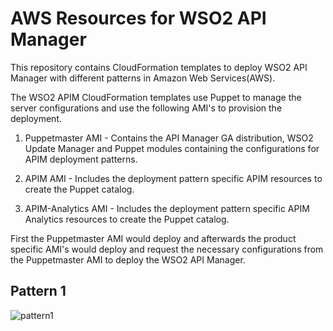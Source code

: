 # AWS Resources for WSO2 API Manager

This repository contains CloudFormation templates to deploy WSO2 API Manager with different patterns in Amazon Web Services(AWS).

The WSO2 APIM CloudFormation templates use Puppet to manage the server configurations and use the following AMI's to provision the deployment.

1. Puppetmaster AMI - Contains the API Manager GA distribution, WSO2 Update Manager and Puppet modules containing the configurations for APIM deployment patterns.

2. APIM AMI - Includes the deployment pattern specific APIM resources to create the Puppet catalog.

3. APIM-Analytics AMI - Includes the deployment pattern specific APIM Analytics resources to create the Puppet catalog.

First the Puppetmaster AMI would deploy and afterwards the product specific AMI's would deploy and request the necessary configurations from the Puppetmaster AMI to deploy the WSO2 API Manager.

## Pattern 1
![pattern1](images/deployment.png)
